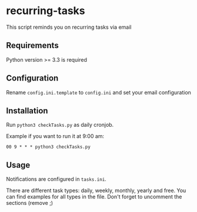 # recurring-tasks
This script reminds you on recurring tasks via email
## Requirements
Python version >= 3.3 is required
## Configuration
Rename `config.ini.template` to `config.ini` and set your email configuration
## Installation
Run `python3 checkTasks.py` as daily cronjob.

Example if you want to run it at 9:00 am:

`00 9 * * * python3 checkTasks.py`
## Usage
Notifications are configured in `tasks.ini`.

There are different task types: daily, weekly, monthly, yearly and free. You can find examples for all types in the file. Don't forget to uncomment the sections (remove ;)
